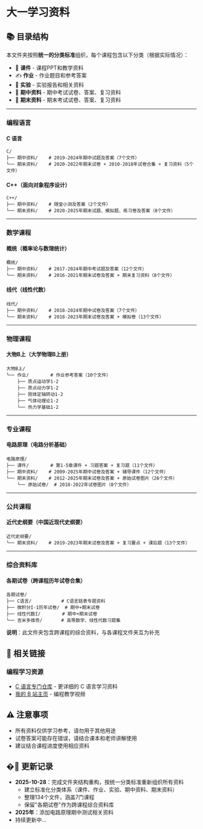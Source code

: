 # 大一学习资料

## 📚 目录结构

本文件夹按照**统一的分类标准**组织，每个课程包含以下分类（根据实际情况）：
- 📖 **课件** - 课程PPT和教学资料
- ✍️ **作业** - 作业题目和参考答案
- 🧪 **实验** - 实验报告和相关资料
- 📝 **期中资料** - 期中考试试卷、答案、复习资料
- 📄 **期末资料** - 期末考试试卷、答案、复习资料

---

### 编程语言

#### C 语言
```
C/
├── 期中资料/    # 2019-2024年期中试题及答案（7个文件）
└── 期末资料/    # 2020-2022年期末试卷 + 2010-2018年试卷合集 + 复习资料（5个文件）
```

#### C++（面向对象程序设计）
```
C++/
├── 期中资料/    # 随堂小测及答案（2个文件）
└── 期末资料/    # 2020-2025年期末试题、模拟题、练习卷及答案（8个文件）
```

---

### 数学课程

#### 概统（概率论与数理统计）
```
概统/
├── 期中资料/    # 2017-2024年期中考试题及答案（12个文件）
└── 期末资料/    # 2016-2021年期末试卷及答案 + 期末复习资料（8个文件）
```

#### 线代（线性代数）
```
线代/
├── 期中资料/    # 2018-2024年期中试卷及答案（7个文件）
└── 期末资料/    # 2018-2023年期末试卷及答案 + 模拟卷（13个文件）
```

---

### 物理课程

#### 大物B上（大学物理B上册）
```
大物B上/
└── 作业/        # 作业参考答案（10个文件）
    ├── 质点运动学1-2
    ├── 质点动力学1-2
    ├── 刚体定轴转动1-2
    ├── 气体动理论1-2
    └── 热力学基础1-2
```

---

### 专业课程

#### 电路原理（电路分析基础）
```
电路原理/
├── 课件/        # 第1-5章课件 + 习题答案 + 复习题（11个文件）
├── 期中资料/    # 2009-2025年期中试卷及答案 + 辅导课件（12个文件）
└── 期末资料/    # 2012-2025年期末试卷及答案 + 原始试卷图片（26个文件）
    └── 原始试卷/  # 2018-2022年试卷图片（8个文件）
```

---

### 公共课程

#### 近代史纲要（中国近现代史纲要）
```
近代史纲要/
└── 期末资料/    # 2019-2023年期末试卷及答案 + 复习要点 + 课后题（13个文件）
```

---

### 综合资料库

#### 各期试卷（跨课程历年试卷合集）
```
各期试卷/
├── C语言/           # C语言链表专题资料
├── 微积分I-1历年试卷/  # 期中+期末试卷
├── 线性代数I/        # 期中+期末试卷
└── 吉米多维奇/       # 高等数学、线性代数习题集
```
**说明**：此文件夹包含跨课程的综合资料，与各课程文件夹互为补充

## 🔗 相关链接

### 编程学习资源

- [C 语言专门仓库](https://github.com/hgcode1130/XMU_C_language_PeerTeacher) - 更详细的 C 语言学习资料
- [我的 B 站主页](https://space.bilibili.com/361358232?spm_id_from=333.1007.0.0) - 编程教学视频


## ⚠️ 注意事项

- 所有资料仅供学习参考，请勿用于其他用途
- 试卷答案可能存在错误，请结合课本和老师讲解使用
- 建议结合课程进度使用相应资料

## �📅 更新记录

- **2025-10-28**：完成文件夹结构重构，按统一分类标准重新组织所有资料
  - 建立标准化分类体系（课件、作业、实验、期中资料、期末资料）
  - 整理134个文件，涵盖7门课程
  - 保留"各期试卷"作为跨课程综合资料库
- **2025年**：添加电路原理期中测试相关资料
- 持续更新中...
